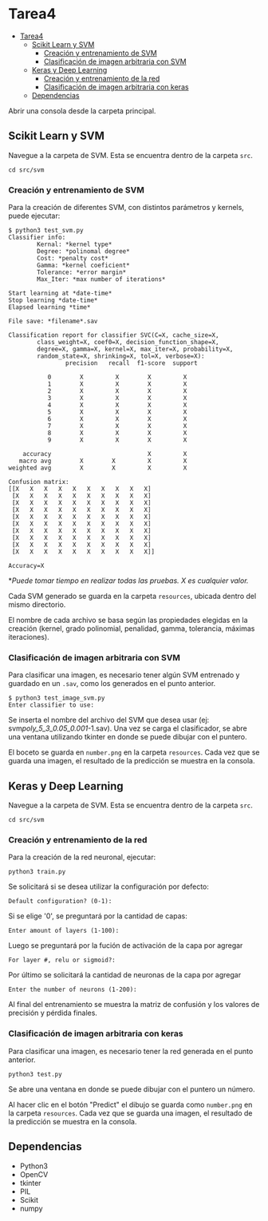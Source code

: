 # Tarea4

- [Tarea4](#tarea4)
  - [Scikit Learn y SVM](#scikit-learn-y-svm)
    - [Creación y entrenamiento de SVM](#creación-y-entrenamiento-de-svm)
    - [Clasificación de imagen arbitraria con SVM](#clasificación-de-imagen-arbitraria-con-svm)
  - [Keras y Deep Learning](#keras-y-deep-learning)
    - [Creación y entrenamiento de la red](#creación-y-entrenamiento-de-la-red)
    - [Clasificación de imagen arbitraria con keras](#clasificación-de-imagen-arbitraria-con-keras)
  - [Dependencias](#dependencias)

Abrir una consola desde la carpeta principal.

## Scikit Learn y SVM

Navegue a la carpeta de SVM. Esta se encuentra dentro de la carpeta `src`.

```(console)
cd src/svm
```

### Creación y entrenamiento de SVM

Para la creación de diferentes SVM, con distintos parámetros y kernels, puede ejecutar:

```(console)
$ python3 test_svm.py
Classifier info:
        Kernal: *kernel type*
        Degree: *polinomal degree*
        Cost: *penalty cost*
        Gamma: *kernel coeficient*
        Tolerance: *error margin*
        Max_Iter: *max number of iterations*

Start learning at *date-time*
Stop learning *date-time*
Elapsed learning *time*

File save: *filename*.sav

Classification report for classifier SVC(C=X, cache_size=X,
        class_weight=X, coef0=X, decision_function_shape=X,
        degree=X, gamma=X, kernel=X, max_iter=X, probability=X,
        random_state=X, shrinking=X, tol=X, verbose=X):
                precision   recall  f1-score  support

           0        X         X        X         X
           1        X         X        X         X
           2        X         X        X         X
           3        X         X        X         X
           4        X         X        X         X
           5        X         X        X         X
           6        X         X        X         X
           7        X         X        X         X
           8        X         X        X         X
           9        X         X        X         X

    accuracy                           X         X
   macro avg        X        X         X         X
weighted avg        X        X         X         X

Confusion matrix:
[[X   X   X   X   X   X   X   X   X   X]
 [X   X   X   X   X   X   X   X   X   X]
 [X   X   X   X   X   X   X   X   X   X]
 [X   X   X   X   X   X   X   X   X   X]
 [X   X   X   X   X   X   X   X   X   X]
 [X   X   X   X   X   X   X   X   X   X]
 [X   X   X   X   X   X   X   X   X   X]
 [X   X   X   X   X   X   X   X   X   X]
 [X   X   X   X   X   X   X   X   X   X]
 [X   X   X   X   X   X   X   X   X   X]]

Accuracy=X
```

\*_Puede tomar tiempo en realizar todas las pruebas. X es cualquier valor._

Cada SVM generado se guarda en la carpeta `resources`, ubicada dentro del mismo directorio.

El nombre de cada archivo se basa según las propiedades elegidas en la creación (kernel, grado polinomial, penalidad, gamma, tolerancia, máximas iteraciones).

### Clasificación de imagen arbitraria con SVM

Para clasificar una imagen, es necesario tener algún SVM entrenado y guardado en un `.sav`, como los generados en el punto anterior.

```(console)
$ python3 test_image_svm.py
Enter classifier to use:
```

Se inserta el nombre del archivo del SVM que desea usar (ej: svm*poly_5_3_0.05_0.001*-1.sav). Una vez se carga el clasificador, se abre una ventana utilizando tkinter en donde se puede dibujar con el puntero.

El boceto se guarda en `number.png` en la carpeta `resources`. Cada vez que se guarda una imagen, el resultado de la predicción se muestra en la consola.

## Keras y Deep Learning

Navegue a la carpeta de SVM. Esta se encuentra dentro de la carpeta `src`.

```(console)
cd src/svm
```

### Creación y entrenamiento de la red

Para la creación de la red neuronal, ejecutar:

```(console)
python3 train.py
```

Se solicitará si se desea utilizar la configuración por defecto:

```(console)
Default configuration? (0-1):
```

Si se elige '0', se preguntará por la cantidad de capas:

```(console)
Enter amount of layers (1-100):
```

Luego se preguntará por la fución de activación de la capa por agregar

```(console)
For layer #, relu or sigmoid?:
```

Por último se solicitará la cantidad de neuronas de la capa por agregar

```(console)
Enter the number of neurons (1-200):
```

Al final del entrenamiento se muestra la matriz de confusión y los valores de precisión y pérdida finales.

### Clasificación de imagen arbitraria con keras

Para clasificar una imagen, es necesario tener la red generada en el punto anterior.

```(console)
python3 test.py
```

Se abre una ventana en donde se puede dibujar con el puntero un número.

Al hacer clic en el botón "Predict" el dibujo se guarda como `number.png` en la carpeta `resources`. Cada vez que se guarda una imagen, el resultado de la predicción se muestra en la consola.

## Dependencias

- Python3
- OpenCV
- tkinter
- PIL
- Scikit
- numpy
